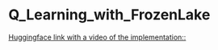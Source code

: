 # Q_Learning_with_FrozenLake

[Huggingface link with a video of the implementation:: ](https://huggingface.co/iiShreya/frozenLake_4x4_nonSlippery)




